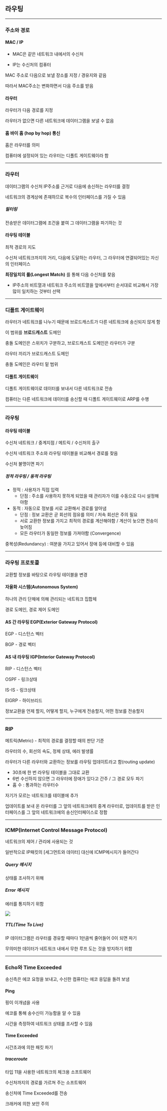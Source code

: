 ## 라우팅

------



### 주소와 경로

#### MAC / IP

- MAC은 같은 네트워크 내에서의 수신처

- IP는 수신처의 컴퓨터

MAC 주소로 다음으로 보낼 장소를 지정 / 경유지와 같음

따라서 MAC주소는 변화하면서 다음 주소를 받음

#### 라우터

라우터가 다음 경로를 지정

라우터가 없으면 다른 네트워크에 데이터그램을 보낼 수 없음

#### 홉 바이 홉 (hop by hop) 통신

홉은 라우터를 의미

컴퓨터에 설정되어 있는 라우터는 디폴트 게이트웨이라 함

------



### 라우터

데이터그램의 수신처 IP주소를 근거로 다음에 송신하는 라우터를 결정

네트워크의 경계상에 존재하므로 복수의 인터페이스를 가질 수 있음

##### 필터링

전송받은 데이터그램에 조건을 붙여 그 데이터그램을 파기하는 것

#### 라우팅 테이블

최적 경로의 지도

수신처 네트워크까지의 거리, 다음에 도달하는 라우터, 그 라우터에 연결되어있는 자신의 인터페이스

__최장일치의 룰(Longest Match)__ 를 통해 다음 수신처를 찾음

- IP주소의 비트열과 네트워크 주소의 비트열을 앞에서부터 순서대로 비교해서 가장 많이 일치하는 것부터 선택

------



### 디폴트 게이트웨이

라우터가 네트워크를 나누기 때문에 브로드캐스트가 다른 네트워크에 송신되지 않게 함

이 범위를 __브로드캐스트__ 도메인

충돌 도메인은 스위치가 구분하고, 브로드캐스트 도메인은 라우터가 구분

라우터 끼리가 브로드캐스트 도메인

충돌 도메인은 라우터 밑 범위

#### 디폴트 게이트웨이

디폴트 게이트웨이로 데이터를 보내서 다른 네트워크로 전송

컴퓨터는 다른 네트워크에 데이터를 송신할 때 디폴트 게이트웨이로 ARP를 수행

------



### 라우팅

#### 라우팅 테이블

수신처 네트워크 / 중계지점 / 메트릭 / 수신처의 출구

수신처 네트워크 주소와 라우팅 테이블을 비교해서 경로를 찾음

수신처 불명이면 파기

##### 정적 라우팅 / 동적 라우팅

- 정적 : 사용자가 직접 입력
  - 단점 : 주소를 사용하지 못하게 되었을 때 관리자가 이를 수동으로 다시 설정해야함
- 동적 : 자동으로 정보를 서로 교환해서 경로를 알아냄
  - 단점 : 정보 교환은 곧 회선의 점유를 의미 / 저속 회선은 주의 필요
  - 서로 교환한 정보를 가지고 최적의 경로를 계산해야함 / 계산이 늦으면 전송이 늦어짐
  - 모든 라우터가 동일한 정보를 가져야함 (Convergence)

중복성(Redundancy) : 여분을 가지고 있어서 장애 등에 대비할 수 있음

------



### 라우팅 프로토콜

교환할 정보를 바탕으로 라우팅 테이블을 변경

#### 자율화 시스템(Autonomous System)

하나의 관리 단체에 의해 관리되는 네트워크 집합체

경로 도메인, 경로 제어 도메인

#### AS 간 라우팅 EGP(Exterior Gateway Protocol)

EGP - 디스턴스 벡터

BGP - 경로 벡터

#### AS 내 라우팅 IGP(Interior Gateway Protocol)

RIP - 디스턴스 벡터

OSPF - 링크상태

IS-IS - 링크상태

EIGRP - 하이브리드

정보교환을 언제 할지, 어떻게 할지, 누구에게 전송할지, 어떤 정보를 전송할지

------



### RIP

메트릭(Metric) - 최적의 경로를 결정할 때의 판단 기준

라우터의 수, 회선의 속도, 정체 상태, 에러 발생률

라우터가 다른 라우터와 교환하는 정보를 라우팅 업데이트라고 함(routing update)

- 30초에 한 번 라우팅 테이블을 그대로 교환
- 6번 수신하지 않으면 그 라우터에 장애가 있다고 간주 / 그 경로 모두 파기
- 홉 수 : 통과하는 라우터수

자기가 모르는 네트워크를 테이블에 추가

업데이트를 보내 온 라우터를 그 앞의 네트워크에의 중계 라우터로, 업데이트를 받은 인터페이스를 그 앞의 네트워크에의 송신인터페이스로 정함

------



### ICMP(Internet Control Message Protocol)

네트워크의 제어 / 관리에 사용되는 것

일반적으로 IP패킷의 [세그먼트와 데이터] 대신에 ICMP메시지가 들어간다

##### Query 메시지

상태를 조사하기 위해

##### Error 메시지 

에러를 통지하기 위함

![](https://t1.daumcdn.net/cfile/tistory/99484F335C5D694803)

##### TTL(Time To Live)

IP 데이터그램은 라우터를 경유할 때마다 1만큼씩 줄어들어 0이 되면 파기

무의미한 데이터가 네트워크 내에서 무한 루프 도는 것을 방지하기 위함

------



### Echo와 Time Exceeded

송신측은 에코 요청을 보내고, 수신한 컴퓨터는 에코 응답을 돌려 보냄

#### Ping

핑이 이개념을 사용

에코를 통해 송수신이 가능함을 알 수 있음

시간을 측정하여 네트워크 상태를 조사할 수 있음



#### Time Exceeded

시간초과에 의한 패킷 파기

##### traceroute

 타입 11을 사용한 네트워크의 체크용 소프트웨어

수신처까지의 경로를 가르쳐 주는 소프트웨어

송신처에 Time Exceeded를 전송

크래커에 의한 보안 주의

